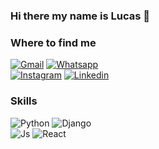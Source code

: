 ### Hi there my name is Lucas 👋

<!--
**lucasfozzatti/lucasfozzatti** is a ✨ _special_ ✨ repository because its `README.md` (this file) appears on your GitHub profile.-->

### Where to find me


[![Gmail](https://img.shields.io/badge/Gmail-red?style=for-the-badge&logo=gmail&logoColor=white&labelColor=101010)](fozzatti98@gmail.com)
[![Whatsapp](https://img.shields.io/badge/Whatsapp-green?style=for-the-badge&logo=whatsapp&logoColor=white&labelColor=101010)](https://wa.me/+542612127148)</br>
[![Instagram](https://img.shields.io/badge/Instagram-orange?style=for-the-badge&logo=instagram&logoColor=white&labelColor=101010)](https://www.instagram.com/fozzattilucas/)
[![Linkedin](https://img.shields.io/badge/Linkedin-blue?style=for-the-badge&logo=linkedin&logoColor=white&labelColor=101010)](https://www.linkedin.com/in/lucas-fozzatti-4b029a202/)</br>

### Skills

![Python](https://img.shields.io/badge/-python-yellow?logo=python&logoColor=white&logoWidth=30&logoHeigth=40&style=for-the-badge)
![Django](https://img.shields.io/badge/-Django-008000?logo=django&logoColor=white&logoWidth=30&logoHeigth=40&style=for-the-badge)</br>
![Js](https://img.shields.io/badge/-JavaScript-ffd200?logo=javascript&logoColor=white&logoWidth=30&logoHeigth=40&style=for-the-badge)
![React](https://img.shields.io/badge/-ReactJs-61DAFB?logo=react&logoColor=white&logoWidth=30&logoHeigth=40&style=for-the-badge)</br>

  
